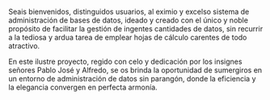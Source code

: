 Seais bienvenidos, distinguidos usuarios, al eximio y excelso sistema de administración de bases de datos, ideado y creado con el único y noble propósito de facilitar la gestión de ingentes cantidades de datos, sin recurrir a la tediosa y ardua tarea de emplear hojas de cálculo carentes de todo atractivo.

En este ilustre proyecto, regido con celo y dedicación por los insignes señores Pablo José y Alfredo, se os brinda la oportunidad de sumergiros en un entorno de administración de datos sin parangón, donde la eficiencia y la elegancia convergen en perfecta armonía.

